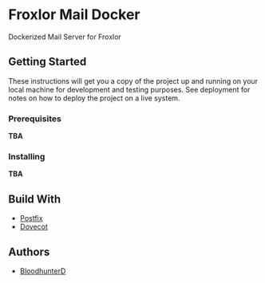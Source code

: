 # Froxlor Mail Docker

Dockerized Mail Server for Froxlor

## Getting Started

These instructions will get you a copy of the project up and running on your local machine for development and testing purposes.
See deployment for notes on how to deploy the project on a live system.

### Prerequisites

**TBA**

### Installing

**TBA**

## Build With

* [Postfix](http://www.postfix.org/)
* [Dovecot](https://www.dovecot.org/)

## Authors

* [BloodhunterD](https://github.com/bloodhunterd)
